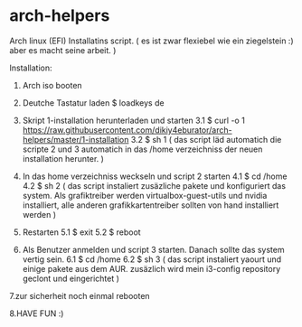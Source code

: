 # arch-helpers

Arch linux (EFI) Installatins script.
( es ist zwar flexiebel wie ein ziegelstein :) aber es macht seine arbeit. )



Installation:
  1. Arch iso booten

  2. Deutche Tastatur laden
    $ loadkeys de

  3. Skript 1-installation herunterladen und starten
    3.1 $ curl -o 1 https://raw.githubusercontent.com/dikiy4eburator/arch-helpers/master/1-installation
    3.2 $ sh 1
  ( das script läd automatich die scripte 2 und 3 automatich in das /home verzeichniss der neuen installation herunter. )

  4. In das home verzeichniss weckseln und script 2 starten
    4.1 $ cd /home
    4.2 $ sh 2
  ( das script instaliert zusäzliche pakete und konfiguriert das system. Als grafiktreiber werden
  virtualbox-guest-utils und nvidia installiert, alle anderen grafikkartentreiber sollten von hand installiert werden )

  5. Restarten
    5.1 $ exit
    5.2 $ reboot

  6. Als Benutzer anmelden und script 3 starten. Danach sollte das system vertig sein.
    6.1 $ cd /home
    6.2 $ sh 3
  ( das script instaliert yaourt und einige pakete aus dem AUR. zusäzlich wird mein i3-config repository geclont und eingerichtet )

  7.zur sicherheit noch einmal rebooten

  8.HAVE FUN :)
